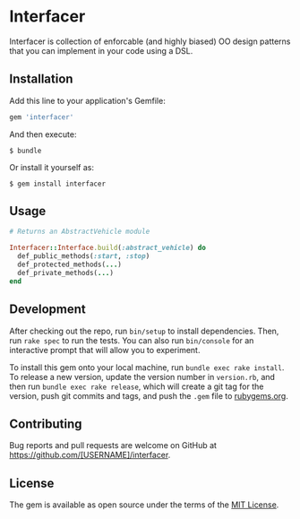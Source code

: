 # Interfacer

Interfacer is collection of enforcable (and highly biased) OO design
patterns that you can implement in your code using a DSL.

## Installation

Add this line to your application's Gemfile:

```ruby
gem 'interfacer'
```

And then execute:

    $ bundle

Or install it yourself as:

    $ gem install interfacer

## Usage

```ruby
# Returns an AbstractVehicle module

Interfacer::Interface.build(:abstract_vehicle) do
  def_public_methods(:start, :stop)
  def_protected_methods(...)
  def_private_methods(...)
end
```

## Development

After checking out the repo, run `bin/setup` to install dependencies. Then, run `rake spec` to run the tests. You can also run `bin/console` for an interactive prompt that will allow you to experiment.

To install this gem onto your local machine, run `bundle exec rake install`. To release a new version, update the version number in `version.rb`, and then run `bundle exec rake release`, which will create a git tag for the version, push git commits and tags, and push the `.gem` file to [rubygems.org](https://rubygems.org).

## Contributing

Bug reports and pull requests are welcome on GitHub at https://github.com/[USERNAME]/interfacer.

## License

The gem is available as open source under the terms of the [MIT License](https://opensource.org/licenses/MIT).
